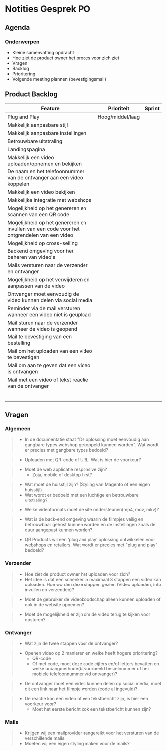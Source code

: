 # Notities Gesprek PO

## Agenda
### Onderwerpen
* Kleine samenvatting opdracht
* Hoe ziet de product owner het proces voor zich ziet
* Vragen
* Backlog
* Prioritering
* Volgende meeting plannen (bevestigingsmail)


## Product Backlog

| Feature                                                                                    | Prioriteit | Sprint |
| ------------------------------------------------------------------------------------------ | ---------- | ------ |
| Plug and Play                                                                              |Hoog/middel/laag|        |  
| Makkelijk aanpasbare stijl                                                                 |            |        |
| Makkelijk aanpasbare instellingen                                                          |            |        |
| Betrouwbare uitstraling                                                                    |            |        |
| Landingspagina                                                                             |            |        |
| Makkelijk een video uploaden/opnemen en bekijken                                           |            |        |
| De naam en het telefoonnummer van de ontvanger aan een video koppelen                      |            |        |
| Makkelijk een video bekijken                                                               |            |        |
| Makkelijke integratie met webshops                                                         |            |        |
| Mogelijkheid op het genereren en scannen van een QR code                                   |            |        |
| Mogelijkheid op het genereren en invullen van een code voor het ontgrendelen van een video |            |        |
| Mogelijkheid op cross-selling                                                              |            |        |
| Backend omgeving voor het beheren van video's                                              |            |        |
| Mails versturen naar de verzender en ontvanger                                             |            |        |
| Mogelijkheid op het verwijderen en aanpassen van de video                                  |            |        |
| Ontvanger moet eenvoudig de video kunnen delen via social media                            |            |        |
| Reminder via de mail versturen wanneer een video niet is geüpload                          |            |        |
| Mail sturen naar de verzender wanneer de video is geopend                                  |            |        |
| Mail te bevestiging van een bestelling                                                     |            |        |
| Mail om het uploaden van een video te bevestigen                                           |            |        |
| Mail om aan te geven dat een video is ontvangen                                            |            |        |
| Mail met een video of tekst reactie van de ontvanger                                       |            |        |
|                                                                                            |            |        |
|                                                                                            |            |        |
|                                                                                            |            |        |
|                                                                                            |            |        |
|                                                                                            |            |        |
|                                                                                            |            |        |

## Vragen

### Algemeen
> * In de documentatie staat "De oplossing moet eenvoudig aan gangbare types webshop gekoppeld kunnen worden". Wat wordt er precies met gangbare types bedoeld?

> * Uploaden met QR-code of URL. Wat is hier de voorkeur?

> * Moet de web applicatie responsive zijn?
>   * Zoja, mobile of desktop first?

> * Wat moet de huisstijl zijn? (Styling van Magento of een eigen huisstijl)    
> * Wat wordt er bedoeld met een luchtige en betrouwbare uitstraling?

> * Welke videoformats moet de site ondersteunen(mp4, mov, mkv)?

> * Wat is de back-end omgeving waarin de filmpjes veilig en betrouwbaar gehost kunnen worden en de instellingen zoals de duur aangepast kunnen worden?

> * QR Products wil een ‘plug and play’ oplossing ontwikkelen voor webshops en retailers. Wat wordt er precies met "plug and play" bedoeld?

### Verzender
> * Hoe ziet de product owner het uploaden voor zich?
> * Het idee is dat een schenker in maximaal 3 stappen een video kan uploaden. Hoe worden deze stappen gezien (Video uploaden, info invullen en verzenden)?

> * Moet de gebruiker de videoboodschap alleen kunnen uploaden of ook in de website opnemen?

> * Moet de mogelijkheid er zijn om de video terug te kijken voor opsturen?
### Ontvanger
> * Wat zijn de twee stappen voor de ontvanger?

> * Openen video op 2 manieren en welke heeft hogere prioritering?
>   * QR-code
>   * Of met code, moet deze code cijfers en/of letters bevatten en welke ontangmethode(bijvoorbeeld bestelnummer of het mobiele telefoonnummer v/d ontvanger)?

> * De ontvanger moet een video kunnen delen op social media, moet dit een link naar het filmpje worden (code al ingevuld)?

> * De reactie kan een video of een tekstbericht zijn, is hier een voorkeur voor?
>   * Moet het eerste bericht ook een tekstbericht kunnen zijn?

### Mails
> * Krijgen wij een mailprovider aangereikt voor het versturen van de verschillende mails.
> * Moeten wij een eigen styling maken voor de mails?





 





 





